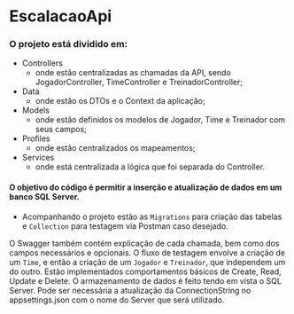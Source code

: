 # EscalacaoApi

### O projeto está dividido em:
  + Controllers
      * onde estão centralizadas as chamadas da API, sendo JogadorController, TimeController e TreinadorController;
  + Data
      * onde estão os DTOs e o Context da aplicação;
  + Models
      * onde estão definidos os modelos de Jogador, Time e Treinador com seus campos;
  + Profiles
      * onde estão centralizados os mapeamentos;
  + Services
      * onde está centralizada a lógica que foi separada do Controller.

#### O objetivo do código é permitir a inserção e atualização de dados em um banco SQL Server.
+ Acompanhando o projeto estão as `Migrations` para criação das tabelas e `Collection` para testagem via Postman caso desejado.

O Swagger também contém explicação de cada chamada, bem como dos campos necessários e opcionais.
O fluxo de testagem envolve a criação de um `Time`, e então a criação de um `Jogador` e `Treinador`, que independem um do outro. Estão implementados comportamentos básicos de Create, Read, Update e Delete. O armazenamento de dados é feito tendo em vista o SQL Server.
Pode ser necessária a atualização da ConnectionString no appsettings.json com o nome do Server que será utilizado.
